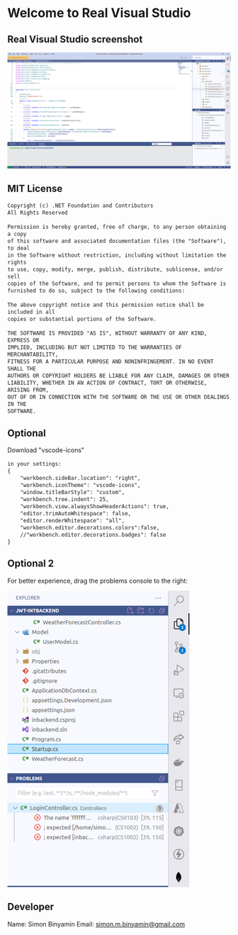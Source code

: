# Welcome to Real Visual Studio

## Real Visual Studio screenshot

![alt text](icons/visualstudio.png)

## MIT License
```
Copyright (c) .NET Foundation and Contributors
All Rights Reserved

Permission is hereby granted, free of charge, to any person obtaining a copy
of this software and associated documentation files (the "Software"), to deal
in the Software without restriction, including without limitation the rights
to use, copy, modify, merge, publish, distribute, sublicense, and/or sell
copies of the Software, and to permit persons to whom the Software is
furnished to do so, subject to the following conditions:

The above copyright notice and this permission notice shall be included in all
copies or substantial portions of the Software.

THE SOFTWARE IS PROVIDED "AS IS", WITHOUT WARRANTY OF ANY KIND, EXPRESS OR
IMPLIED, INCLUDING BUT NOT LIMITED TO THE WARRANTIES OF MERCHANTABILITY,
FITNESS FOR A PARTICULAR PURPOSE AND NONINFRINGEMENT. IN NO EVENT SHALL THE
AUTHORS OR COPYRIGHT HOLDERS BE LIABLE FOR ANY CLAIM, DAMAGES OR OTHER
LIABILITY, WHETHER IN AN ACTION OF CONTRACT, TORT OR OTHERWISE, ARISING FROM,
OUT OF OR IN CONNECTION WITH THE SOFTWARE OR THE USE OR OTHER DEALINGS IN THE
SOFTWARE.
```

## Optional
Download "vscode-icons"
```
in your settings:
{
    "workbench.sideBar.location": "right",
    "workbench.iconTheme": "vscode-icons",
    "window.titleBarStyle": "custom",
    "workbench.tree.indent": 25,
    "workbench.view.alwaysShowHeaderActions": true,
    "editor.trimAutoWhitespace": false,  
    "editor.renderWhitespace": "all",
    "workbench.editor.decorations.colors":false,
    //"workbench.editor.decorations.badges": false
}
```

## Optional 2
For better experience, drag the problems console to the right:

![alt text](icons/problems.png)

## Developer

Name: Simon Binyamin
Email: simon.m.binyamin@gmail.com
